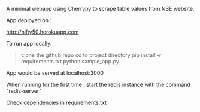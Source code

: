 A minimal webapp using Cherrypy to scrape table values from NSE website.

App deployed on :

http://nifty50.herokuapp.com


To run app locally:

> clone the github repo
> cd to project directory
> pip install -r requirements.txt
> python sample_app.py

App would be served at localhost:3000

When running for the first time , start the redis instance with the command "redis-server"

Check dependencies in requirements.txt